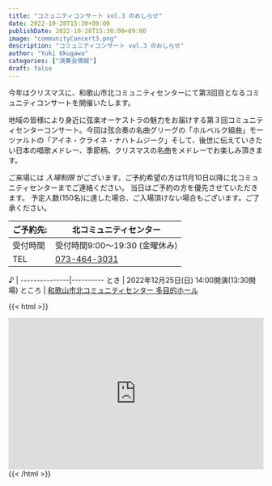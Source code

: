 ```yaml
---
title: "コミュニティコンサート vol.3 のおしらせ"
date: 2022-10-28T15:30+09:00
publishDate: 2022-10-28T15:30:00+09:00
image: "communityConcert3.png"
description: "コミュニティコンサート vol.3 のおしらせ"
author: "Yuki Okugawa"
categories: ["演奏会情報"]
draft: false
---
```


今年はクリスマスに、和歌山市北コミュニティセンターにて第3回目となるコミュニティコンサートを開催いたします。

地域の皆様により身近に弦楽オーケストラの魅力をお届けする第３回コミュニティセンターコンサート。今回は弦合奏の名曲グリーグの「ホルベルク組曲」モーツァルトの「アイネ・クライネ・ナハトムジーク」そして、後世に伝えていきたい日本の唱歌メドレー、季節柄、クリスマスの名曲をメドレーでお楽しみ頂きます。

ご来場には  _入場制限_  がございます。ご予約希望の方は11月10日以降に北コミュニティセンターまでご連絡ください。
当日はご予約の方を優先させていただきます。
予定人数(150名)に達した場合、ご入場頂けない場合もございます。ご了承ください。


  ご予約先:  | 北コミュニティセンター
--------------|----------
  受付時間    | 受付時間9:00〜19:30 (金曜休み)
  TEL         | [073-464-3031](tel:073-464-3031)

  ♪  |
---------------|----------
  とき | 2022年12月25日(日) 14:00開演(13:30開場)
  ところ | [和歌山市北コミュニティセンター 多目的ホール](http://www.city.wakayama.wakayama.jp/shisetsu/community/1000963.html)

{{< html >}}
<iframe src="https://www.google.com/maps/embed?pb=!1m18!1m12!1m3!1d3297.563737485079!2d135.2178114505228!3d34.259674114122646!2m3!1f0!2f0!3f0!3m2!1i1024!2i768!4f13.1!3m3!1m2!1s0x6000b3630ad341a9%3A0x7404136cb0f13f70!2z5ZKM5q2M5bGx5biCIOWMl-OCs-ODn-ODpeODi-ODhuOCo-OCu-ODs-OCv-ODvA!5e0!3m2!1sja!2sjp!4v1666938186120!5m2!1sja!2sjp" style="border:0;width:100%;height:300px;" allowfullscreen="" loading="lazy" referrerpolicy="no-referrer-when-downgrade"></iframe>
{{< /html >}}
